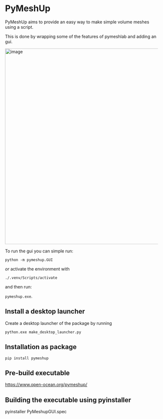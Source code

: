 # PyMeshUp

PyMeshUp aims to provide an easy way to make simple volume meshes using a script.

This is done by wrapping some of the features of pymeshlab and adding an gui.

<img width="645" alt="image" src="https://user-images.githubusercontent.com/34062862/194708772-63d63df1-6ee7-4806-865c-52180e1e42df.png">

To run the gui you can simple run:

`python -m pymeshup.GUI`

_or_ activate the environment with

`./.venv/Scripts/activate`

and then run:

`pymeshup.exe`.

## Install a desktop launcher

Create a desktop launcher of the package by running

`python.exe make_desktop_launcher.py`

## Installation as package

`pip install pymeshup`

## Pre-build executable

https://www.open-ocean.org/pymeshup/

## Building the executable using pyinstaller

pyinstaller PyMeshupGUI.spec
